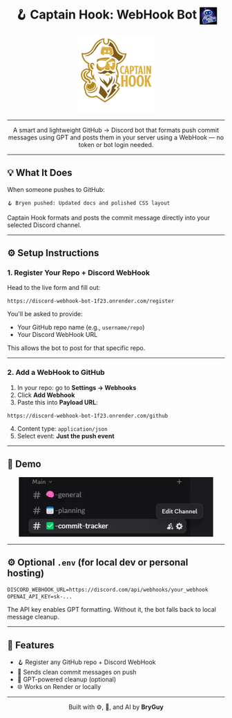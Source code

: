 
<h1 align="center">
  🪝 Captain Hook: WebHook Bot
  <img src="images/WebHookDCB.png" alt="Bot Icon" width="40" style="vertical-align: middle;" />
</h1>

<p align="center">
  <img src="images/CapHook2.png" alt="Captain Hook Logo" width="180"/>
</p>

---

<p align="center">
  A smart and lightweight GitHub → Discord bot that formats push commit messages using GPT and posts them in your server using a WebHook — no token or bot login needed.
</p>

---

## 💡 What It Does

When someone pushes to GitHub:

```
🪝 Bryen pushed: Updated docs and polished CSS layout
```

Captain Hook formats and posts the commit message directly into your selected Discord channel.

---

## ⚙️ Setup Instructions

### 1. Register Your Repo + Discord WebHook

Head to the live form and fill out:

```
https://discord-webhook-bot-1f23.onrender.com/register
```

You'll be asked to provide:
- Your GitHub repo name (e.g., `username/repo`)
- Your Discord WebHook URL

This allows the bot to post for that specific repo.

---

### 2. Add a WebHook to GitHub

1. In your repo: go to **Settings → Webhooks**
2. Click **Add Webhook**
3. Paste this into **Payload URL**:
```
https://discord-webhook-bot-1f23.onrender.com/github
```
4. Content type: `application/json`
5. Select event: **Just the push event**

---

## 📸 Demo

<p align="center">
  <img src="./images/BotUsage.webp" alt="Captain Hook Bot Demo" width="450" />
</p>

---

## ⚙️ Optional `.env` (for local dev or personal hosting)

```env
DISCORD_WEBHOOK_URL=https://discord.com/api/webhooks/your_webhook
OPENAI_API_KEY=sk-...
```

The API key enables GPT formatting. Without it, the bot falls back to local message cleanup.

---

## 🧠 Features

- 🪝 Register any GitHub repo + Discord WebHook
- 💬 Sends clean commit messages on push
- 🤖 GPT-powered cleanup (optional)
- 🌐 Works on Render or locally

---

<p align="center">
  Built with ⚙️, 🧠, and AI by <strong>BryGuy</strong>
</p>
